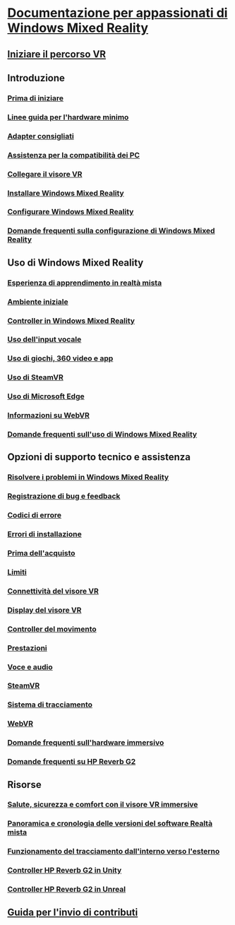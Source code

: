 # [Documentazione per appassionati di Windows Mixed Reality](index.yml)
## [Iniziare il percorso VR](vr-journey.md)

## Introduzione
### [Prima di iniziare](before-you-start.md)
### [Linee guida per l'hardware minimo](windows-mixed-reality-minimum-pc-hardware-compatibility-guidelines.md)
### [Adapter consigliati](recommended-adapters-for-windows-mixed-reality-capable-pcs.md)
### [Assistenza per la compatibilità dei PC](get-help-with-pc-compatibility.md)
### [Collegare il visore VR](plug-in-your-headset.md)
### [Installare Windows Mixed Reality](install-windows-mixed-reality.md)
### [Configurare Windows Mixed Reality](set-up-windows-mixed-reality.md)
### [Domande frequenti sulla configurazione di Windows Mixed Reality](wmr-setup-faq.yml)

## Uso di Windows Mixed Reality
### [Esperienza di apprendimento in realtà mista](learn-mixed-reality.md)
### [Ambiente iniziale](your-mixed-reality-home.md)
### [Controller in Windows Mixed Reality](controllers-in-wmr.md)
### [Uso dell'input vocale](using-speech-in-wmr.md)
### [Uso di giochi, 360 video e app](using-games-and-apps-in-windows-mixed-reality.md)
### [Uso di SteamVR](using-steamvr-with-windows-mixed-reality.md)
### [Uso di Microsoft Edge](using-microsoft-edge.md)
### [Informazioni su WebVR](webvr.md)
### [Domande frequenti sull'uso di Windows Mixed Reality](using-wmr-faq.yml)

## Opzioni di supporto tecnico e assistenza
### [Risolvere i problemi in Windows Mixed Reality](troubleshooting-windows-mixed-reality.md)
### [Registrazione di bug e feedback](filing-feedback.md)
### [Codici di errore](error-codes.md)
### [Errori di installazione](installation_errors.md)
### [Prima dell'acquisto](before-you-buy-faqs.md)
### [Limiti](boundary-questions.md)
### [Connettività del visore VR](headset-connectivity.md)
### [Display del visore VR](headset-display.md)
### [Controller del movimento](motion-controller-problems.md)
### [Prestazioni](performance-questions.md)
### [Voce e audio](speech-and-audio.md)
### [SteamVR](steamvr-questions.md)
### [Sistema di tracciamento](tracking.md)
### [WebVR](webvr-questions.md)
### [Domande frequenti sull'hardware immersivo](other-questions.md)
### [Domande frequenti su HP Reverb G2](reverbG2-faq.yml)

## Risorse
### [Salute, sicurezza e comfort con il visore VR immersive](wmr-health-safety-comfort.md)
### [Panoramica e cronologia delle versioni del software Realtà mista](mixed-reality-software.md)
### [Funzionamento del tracciamento dall'interno verso l'esterno](tracking-system.md)
### [Controller HP Reverb G2 in Unity](/windows/mixed-reality/develop/unity/unity-reverb-g2-controllers)
### [Controller HP Reverb G2 in Unreal](/windows/mixed-reality/develop/unreal/unreal-reverb-g2-controllers)

## [Guida per l'invio di contributi](contributing.md)
